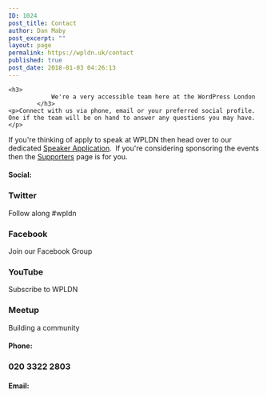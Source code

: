 ```yaml
---
ID: 1024
post_title: Contact
author: Dan Maby
post_excerpt: ""
layout: page
permalink: https://wpldn.uk/contact
published: true
post_date: 2018-01-03 04:26:13
---
```


	<h3>
				We're a very accessible team here at the WordPress London
			</h3>
	<p>Connect with us via phone, email or your preferred social profile.  One if the team will be on hand to answer any questions you may have.</p>
<p>If you're thinking of apply to speak at WPLDN then head over to our dedicated <a href="https://wpldn.uk/speak">Speaker Application</a>.  If you're considering sponsoring the events then the <a href="https://wpldn.uk/support">Supporters</a> page is for you.</p>
	<h4>
				Social:
			</h4>
	<a href="https://twitter.com/wpldn" target="_self" ></a>
		<h3>Twitter</h3>			
				<p>Follow along #wpldn</p>
	<a href="https://www.facebook.com/groups/wpldn" target="_self" ></a>
		<h3>Facebook</h3>			
				<p>Join our Facebook Group</p>
	<a href="https://www.youtube.com/user/WordPressLondon" target="_self" ></a>
		<h3>YouTube</h3>			
				<p>Subscribe to WPLDN</p>
	<a href="https://www.meetup.com/London-WordPress/" target="_self" ></a>
		<h3>Meetup</h3>			
				<p>Building a community</p>
	<h4>
				Phone:
			</h4>
	<a href="tel:+442033222803" target="_self" ></a>
		<h3>020 3322 2803</h3>			
	<h4>
				Email:
			</h4>